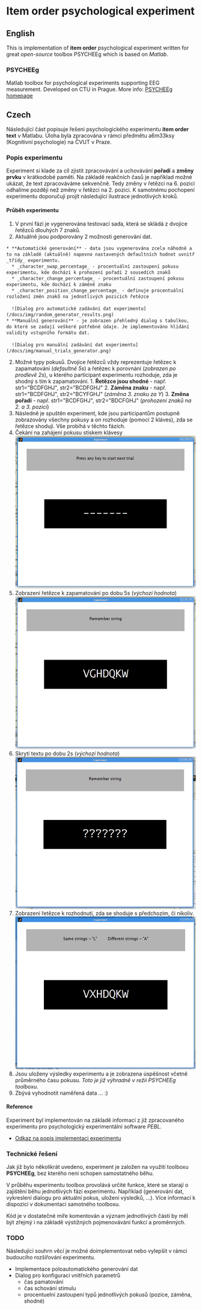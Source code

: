 # Item order psychological experiment

## English
This is implementation of **item order** psychological experiment written for great _open-source_ toolbox PSYCHEEg which is based on _Matlab_.

### PSYCHEEg
Matlab toolbox for psychological experiments supporting EEG measurement. Developed on CTU in Prague. More info: [PSYCHEEg homepage](http://bio.felk.cvut.cz/psychee/)

## Czech

Následující část popisuje řešení psychologického experimentu **item order text** v Matlabu. Úloha byla zpracována v rámci předmětu a6m33ksy (Kognitivní psychologie) na ČVUT v Praze.

### Popis experimentu
Experiment si klade za cíl zjistit zpracovávání a uchovávání **pořadí** a **změny prvku** v krátkodobé paměti. Na základě reakčních časů je například možné ukázat, že text zpracováváme sekvenčně. Tedy změny v řetězci na 6. pozici odhalíme později než změny v řetězci na 2. pozici.
K samotnému pochopení experimentu doporučuji projít následující ilustrace jednotlivých kroků.

#### Průběh experimentu
1. V první fázi je vygenerována testovací sada, která se skládá z dvojice řetězců dlouhých 7 znaků. 
  1. Aktuálně jsou podporovány 2 možnosti generování dat.

    * **Automatické generování** - data jsou vygenerována zcela náhodně a to na základě (aktuálně) napevno nastavených defaultních hodnot uvnitř _třídy_ experimentu.
      * _character_swap_percentage_ - procentuální zastoupení pokusu experimentu, kde dochází k prohození pořadí 2 sousedích znaků
      * _character_change_percentage_ - procentuální zastoupení pokusu experimentu, kde dochází k záměně znaku
      * _character_position_change_percentage_ - definuje procentuální rozložení změn znaků na jednotlivých pozicích řetězce
    
      ![Dialog pro automatické zadávání dat experimentu](/docs/img/random_generator_results.png)
    * **Manuální generování** - je zobrazen přehledný dialog s tabulkou, do které se zadají veškeré potřebné údaje. Je implementováno hlídání validity vstupního formátu dat.
  
      ![Dialog pro manuální zadávání dat experimentu](/docs/img/manual_trials_generator.png)
  
  2. Možné typy pokusů.
    Dvojice řetězců vždy reprezentuje řetězec k zapamatování (_defaultně 5s_) a řetězec k porovnání (_zobrazen po prodlevě 2s_), u kterého participant experimentu rozhoduje, zda je shodný s tím k zapamatování.
    1. **Řetězce jsou shodné** - např. str1="BCDFGHJ", str2="BCDFGHJ"
    2. **Záměna znaku** - např. str1="BCDFGHJ", str2="BCYFGHJ" (_záměna 3. znaku za Y_)
    3. **Změna pořadí** - např. str1="BCDFGHJ", str2="BDCFGHJ" (_prohození znaků na 2. a 3. pozici_)
2. Následně je spuštěn experiment, kde jsou participantům postupně zobrazovány všechny pokusy a on rozhoduje (pomocí 2 kláves), zda se řetězce shodují. Vše probíhá v těchto fázích.
  1. Čekání na zahájení pokusu stiskem klávesy
    ![Dialog - stav před začátkem pokusu](/docs/img/experiment_run_begin_trial.png)
  2. Zobrazení řetězce k zapamatování po dobu 5s (_výchozí hodnota_)
    ![Dialog - stav memorování řetězce](/docs/img/experiment_run_remember_string.png)
  3. Skrytí textu po dobu 2s (_výchozí hodnota_)
    ![Dialog - stav skrytí řetězce](/docs/img/experiment_run_memorize_phase.png)
  4. Zobrazení řetězce k rozhodnutí, zda se shoduje s předchozím, či nikoliv.
    ![Dialog - stav rozhodování shodnosti](/docs/img/experiment_run_compare_string.png)
3. Jsou uloženy výsledky experimentu a je zobrazena úspěšnost včetně průměrného času pokusu. _Toto je již výhradně v režii PSYCHEEg toolboxu_.
4. Zbývá vyhodnotit naměřená data ... :)

  
#### Reference
Experiment byl implementován na základě informací z již zpracovaného experimentu pro psychologický experimentální software _PEBL_.
* [Odkaz na popis implementaci experimentu](http://peblblog.blogspot.cz/2010/06/item-order-test.html)

### Technické řešení
Jak již bylo několikrát uvedeno, experiment je založen na využití toolboxu **PSYCHEEg**, bez kterého není schopen samostatného běhu.

V průběhu experimentu toolbox provolává určité funkce, které se starají o zajištění běhu jednotlivých fází experimentu. Například (generování dat, vykreslení dialogu pro aktuální pokus, uložení výsledků, ...). Více informací k dispozici v dokumentaci samotného toolboxu.

Kód je v dostatečné míře komentován a význam jednotlivých části by měl být zřejmý i na základě výstižných pojmenovávání funkcí a proměnných.

### TODO
Následující souhrn věcí je možné doimplementovat nebo vylepšit v rámci budoucího rozšiřování experimentu.

* Implementace poloautomatického generování dat
* Dialog pro konfiguraci vnitřních parametrů
	* čas pamatování
	* čas schování stimulu
	* procentuelní zastoupení typů jednotlivých pokusů (pozice, záměna, shodné)
